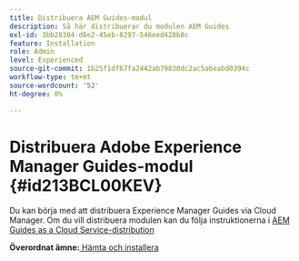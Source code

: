 ```yaml
---
title: Distribuera AEM Guides-modul
description: Så här distribuerar du modulen AEM Guides
exl-id: 3bb28304-d8e2-45eb-8297-546eed428b8c
feature: Installation
role: Admin
level: Experienced
source-git-commit: 1b25f1df67fa2442ab79830dc2ac5a6eabd0394c
workflow-type: tm+mt
source-wordcount: '52'
ht-degree: 0%

---
```


# Distribuera Adobe Experience Manager Guides-modul {#id213BCL00KEV}

Du kan börja med att distribuera Experience Manager Guides via Cloud Manager. Om du vill distribuera modulen kan du följa instruktionerna i [AEM Guides as a Cloud Service-distribution](../release-info/deploy-xml-on-aemaacs.md)



**Överordnat ämne:**[ Hämta och installera](download-install.md)
